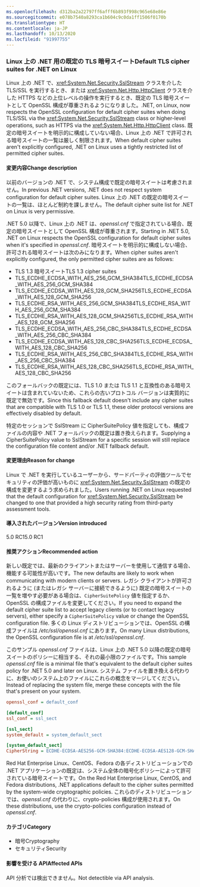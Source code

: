 ```yaml
---
ms.openlocfilehash: d312ba2a22797ff6afff6b893f998c965e68e86e
ms.sourcegitcommit: e078b7540a8293ca1b604c9c0da1ff1506f0170b
ms.translationtype: HT
ms.contentlocale: ja-JP
ms.lasthandoff: 10/13/2020
ms.locfileid: "91997755"
---
```

### <a name="default-tls-cipher-suites-for-net-on-linux"></a><span data-ttu-id="d6789-101">Linux 上の .NET 用の既定の TLS 暗号スイート</span><span class="sxs-lookup"><span data-stu-id="d6789-101">Default TLS cipher suites for .NET on Linux</span></span>

<span data-ttu-id="d6789-102">Linux 上の .NET で、<xref:System.Net.Security.SslStream> クラスを介した TLS/SSL を実行するとき、または <xref:System.Net.Http.HttpClient> クラスを介した HTTPS などの上位レベルの操作を実行するとき、既定の TLS 暗号スイートとして OpenSSL 構成が尊重されるようになりました。</span><span class="sxs-lookup"><span data-stu-id="d6789-102">.NET, on Linux, now respects the OpenSSL configuration for default cipher suites when doing TLS/SSL via the <xref:System.Net.Security.SslStream> class or higher-level operations, such as HTTPS via the <xref:System.Net.Http.HttpClient> class.</span></span> <span data-ttu-id="d6789-103">既定の暗号スイートを明示的に構成していない場合、Linux 上の .NET で許可される暗号スイートの一覧は厳しく制限されます。</span><span class="sxs-lookup"><span data-stu-id="d6789-103">When default cipher suites aren't explicitly configured, .NET on Linux uses a tightly restricted list of permitted cipher suites.</span></span>

#### <a name="change-description"></a><span data-ttu-id="d6789-104">変更内容</span><span class="sxs-lookup"><span data-stu-id="d6789-104">Change description</span></span>

<span data-ttu-id="d6789-105">以前のバージョンの .NET で、システム構成で既定の暗号スイートは考慮されません。</span><span class="sxs-lookup"><span data-stu-id="d6789-105">In previous .NET versions, .NET does not respect system configuration for default cipher suites.</span></span> <span data-ttu-id="d6789-106">Linux 上の .NET の既定の暗号スイートの一覧は、ほとんど制約を課しません。</span><span class="sxs-lookup"><span data-stu-id="d6789-106">The default cipher suite list for .NET on Linux is very permissive.</span></span>

<span data-ttu-id="d6789-107">.NET 5.0 以降で、Linux 上の .NET は、*openssl.cnf* で指定されている場合、既定の暗号スイートとして OpenSSL 構成が尊重されます。</span><span class="sxs-lookup"><span data-stu-id="d6789-107">Starting in .NET 5.0, .NET on Linux respects the OpenSSL configuration for default cipher suites when it's specified in *openssl.cnf*.</span></span> <span data-ttu-id="d6789-108">暗号スイートを明示的に構成しない場合、許可される暗号スイートは次のみになります。</span><span class="sxs-lookup"><span data-stu-id="d6789-108">When cipher suites aren't explicitly configured, the only permitted cipher suites are as follows:</span></span>

- <span data-ttu-id="d6789-109">TLS 1.3 暗号スイート</span><span class="sxs-lookup"><span data-stu-id="d6789-109">TLS 1.3 cipher suites</span></span>
- <span data-ttu-id="d6789-110">TLS_ECDHE_ECDSA_WITH_AES_256_GCM_SHA384</span><span class="sxs-lookup"><span data-stu-id="d6789-110">TLS_ECDHE_ECDSA_WITH_AES_256_GCM_SHA384</span></span>
- <span data-ttu-id="d6789-111">TLS_ECDHE_ECDSA_WITH_AES_128_GCM_SHA256</span><span class="sxs-lookup"><span data-stu-id="d6789-111">TLS_ECDHE_ECDSA_WITH_AES_128_GCM_SHA256</span></span>
- <span data-ttu-id="d6789-112">TLS_ECDHE_RSA_WITH_AES_256_GCM_SHA384</span><span class="sxs-lookup"><span data-stu-id="d6789-112">TLS_ECDHE_RSA_WITH_AES_256_GCM_SHA384</span></span>
- <span data-ttu-id="d6789-113">TLS_ECDHE_RSA_WITH_AES_128_GCM_SHA256</span><span class="sxs-lookup"><span data-stu-id="d6789-113">TLS_ECDHE_RSA_WITH_AES_128_GCM_SHA256</span></span>
- <span data-ttu-id="d6789-114">TLS_ECDHE_ECDSA_WITH_AES_256_CBC_SHA384</span><span class="sxs-lookup"><span data-stu-id="d6789-114">TLS_ECDHE_ECDSA_WITH_AES_256_CBC_SHA384</span></span>
- <span data-ttu-id="d6789-115">TLS_ECDHE_ECDSA_WITH_AES_128_CBC_SHA256</span><span class="sxs-lookup"><span data-stu-id="d6789-115">TLS_ECDHE_ECDSA_WITH_AES_128_CBC_SHA256</span></span>
- <span data-ttu-id="d6789-116">TLS_ECDHE_RSA_WITH_AES_256_CBC_SHA384</span><span class="sxs-lookup"><span data-stu-id="d6789-116">TLS_ECDHE_RSA_WITH_AES_256_CBC_SHA384</span></span>
- <span data-ttu-id="d6789-117">TLS_ECDHE_RSA_WITH_AES_128_CBC_SHA256</span><span class="sxs-lookup"><span data-stu-id="d6789-117">TLS_ECDHE_RSA_WITH_AES_128_CBC_SHA256</span></span>

<span data-ttu-id="d6789-118">このフォールバックの既定には、TLS 1.0 または TLS 1.1 と互換性のある暗号スイートは含まれていないため、これらの古いプロトコル バージョンは実質的に既定で無効です。</span><span class="sxs-lookup"><span data-stu-id="d6789-118">Since this fallback default doesn't include any cipher suites that are compatible with TLS 1.0 or TLS 1.1, these older protocol versions are effectively disabled by default.</span></span>

<span data-ttu-id="d6789-119">特定のセッションで SslStream に CipherSuitePolicy 値を指定しても、構成ファイルの内容や .NET フォールバックの既定は置き換えられます。</span><span class="sxs-lookup"><span data-stu-id="d6789-119">Supplying a CipherSuitePolicy value to SslStream for a specific session will still replace the configuration file content and/or .NET fallback default.</span></span>

#### <a name="reason-for-change"></a><span data-ttu-id="d6789-120">変更理由</span><span class="sxs-lookup"><span data-stu-id="d6789-120">Reason for change</span></span>

<span data-ttu-id="d6789-121">Linux で .NET を実行しているユーザーから、サードパーティの評価ツールでセキュリティの評価が高いものに <xref:System.Net.Security.SslStream> の既定の構成を変更するよう求められました。</span><span class="sxs-lookup"><span data-stu-id="d6789-121">Users running .NET on Linux requested that the default configuration for <xref:System.Net.Security.SslStream> be changed to one that provided a high security rating from third-party assessment tools.</span></span>

#### <a name="version-introduced"></a><span data-ttu-id="d6789-122">導入されたバージョン</span><span class="sxs-lookup"><span data-stu-id="d6789-122">Version introduced</span></span>

<span data-ttu-id="d6789-123">5.0 RC1</span><span class="sxs-lookup"><span data-stu-id="d6789-123">5.0 RC1</span></span>

#### <a name="recommended-action"></a><span data-ttu-id="d6789-124">推奨アクション</span><span class="sxs-lookup"><span data-stu-id="d6789-124">Recommended action</span></span>

<span data-ttu-id="d6789-125">新しい既定では、最新のクライアントまたはサーバーを使用して通信する場合、機能する可能性が高いです。</span><span class="sxs-lookup"><span data-stu-id="d6789-125">The new defaults are likely to work when communicating with modern clients or servers.</span></span> <span data-ttu-id="d6789-126">レガシ クライアントが許可されるように (またはレガシ サーバーに接続できるように) 既定の暗号スイートの一覧を増やす必要がある場合は、`CipherSuitePolicy` 値を指定するか、OpenSSL の構成ファイルを変更してください。</span><span class="sxs-lookup"><span data-stu-id="d6789-126">If you need to expand the default cipher suite list to accept legacy clients (or to contact legacy servers), either specify a `CipherSuitePolicy` value or change the OpenSSL configuration file.</span></span> <span data-ttu-id="d6789-127">多くの Linux ディストリビューションでは、OpenSSL の構成ファイルは */etc/ssl/openssl.cnf* にあります。</span><span class="sxs-lookup"><span data-stu-id="d6789-127">On many Linux distributions, the OpenSSL configuration file is at */etc/ssl/openssl.cnf*.</span></span>

<span data-ttu-id="d6789-128">このサンプル *openssl.cnf* ファイルは、Linux 上の .NET 5.0 以降の既定の暗号スイートのポリシーに相当する、それの最小限のファイルです。</span><span class="sxs-lookup"><span data-stu-id="d6789-128">This sample *openssl.cnf* file is a minimal file that's equivalent to the default cipher suites policy for .NET 5.0 and later on Linux.</span></span> <span data-ttu-id="d6789-129">システム ファイルを置き換える代わりに、お使いのシステム上のファイルにこれらの概念をマージしてください。</span><span class="sxs-lookup"><span data-stu-id="d6789-129">Instead of replacing the system file, merge these concepts with the file that's present on your system.</span></span>

```ini
openssl_conf = default_conf

[default_conf]
ssl_conf = ssl_sect

[ssl_sect]
system_default = system_default_sect

[system_default_sect]
CipherString = ECDHE-ECDSA-AES256-GCM-SHA384:ECDHE-ECDSA-AES128-GCM-SHA256:ECDHE-RSA-AES256-GCM-SHA384:ECDHE-RSA-AES128-GCM-SHA256:ECDHE-ECDSA-AES256-SHA384:ECDHE-ECDSA-AES128-SHA256:ECDHE-RSA-AES256-SHA384:ECDHE-RSA-AES128-SHA256
```

<span data-ttu-id="d6789-130">Red Hat Enterprise Linux、CentOS、Fedora の各ディストリビューションでの .NET アプリケーションの既定は、システム全体の暗号化ポリシーによって許可されている暗号スイートです。</span><span class="sxs-lookup"><span data-stu-id="d6789-130">On the Red Hat Enterprise Linux, CentOS, and Fedora distributions, .NET applications default to the cipher suites permitted by the system-wide cryptographic policies.</span></span> <span data-ttu-id="d6789-131">これらのディストリビューションでは、*openssl.cnf* の代わりに、crypto-policies 構成が使用されます。</span><span class="sxs-lookup"><span data-stu-id="d6789-131">On these distributions, use the crypto-policies configuration instead of *openssl.cnf*.</span></span>

#### <a name="category"></a><span data-ttu-id="d6789-132">カテゴリ</span><span class="sxs-lookup"><span data-stu-id="d6789-132">Category</span></span>

- <span data-ttu-id="d6789-133">暗号</span><span class="sxs-lookup"><span data-stu-id="d6789-133">Cryptography</span></span>
- <span data-ttu-id="d6789-134">セキュリティ</span><span class="sxs-lookup"><span data-stu-id="d6789-134">Security</span></span>

#### <a name="affected-apis"></a><span data-ttu-id="d6789-135">影響を受ける API</span><span class="sxs-lookup"><span data-stu-id="d6789-135">Affected APIs</span></span>

<span data-ttu-id="d6789-136">API 分析では検出できません。</span><span class="sxs-lookup"><span data-stu-id="d6789-136">Not detectible via API analysis.</span></span>

<!--

#### Affected APIs

- Not detectible via API analysis.

-->
